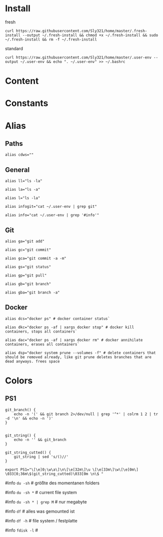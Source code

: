 # Install

fresh

`curl https://raw.githubusercontent.com/Sly321/home/master/.fresh-install --output ~/.fresh-install && chmod +x ~/.fresh-install && sudo ~/.fresh-install && rm -f ~/.fresh-install`

standard

`curl https://raw.githubusercontent.com/Sly321/home/master/.user-env --output ~/.user-env && echo ". ~/.user-env" >> ~/.bashrc`

# Content

# Constants

# Alias

## Paths
`alias cdws=""`

## General
`alias ll="ls -la"`

`alias la="ls -a"`

`alias l="ls -la"`

`alias infogit="cat ~/.user-env | grep git"`

`alias info="cat ~/.user-env | grep '#info'"`

## Git
`alias ga="git add"`

`alias gc="git commit"`

`alias gca="git commit -a -m"`

`alias gs="git status"`

`alias gp="git pull"`

`alias gb="git branch"`

`alias gba="git branch -a"`

## Docker

```shell
alias dcs="docker ps" # docker container status`
```

```shell
alias dkc="docker ps -af | xargs docker stop" # docker kill containers, stops all containers`
```

```shell
alias dac="docker ps -af | xargs docker rm" # docker annihilate containers, erases all containers`
```

```shell
alias dsp="docker system prune --volumes -f" # delete containers that should be removed already, like git prune deletes branches that are dead anyways. frees space
```


# Colors

## PS1

```shell
git_branch() {
    echo -n '(' && git branch 2>/dev/null | grep '^*' | colrm 1 2 | tr -d '\n' && echo -n ')'
}


git_string() {
    echo -n '' && git_branch
}

git_string_cutted() {
    git_string | sed 's/()//'
}

export PS1="\[\e]0;\w\a\]\n\[\e[32m\]\u \[\e[33m\]\w\[\e[0m\] \033[0;36m\$(git_string_cutted)\033[0m \n\$ "
```


#info `du -sh` # größte des momentanen folders

#info `du -sh *` # current file system

#info `du -sh * | grep M` # nur megabyte

#info `df` # alles was gemounted ist

#info `df -h` # file system / festplatte

#info `fdisk -l` #
